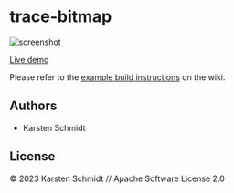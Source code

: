 # trace-bitmap

![screenshot](https://raw.githubusercontent.com/thi-ng/umbrella/develop/assets/examples/trace-bitmap.jpg)

[Live demo](http://demo.thi.ng/umbrella/trace-bitmap/)

Please refer to the [example build instructions](https://github.com/thi-ng/umbrella/wiki/Example-build-instructions) on the wiki.

## Authors

- Karsten Schmidt

## License

&copy; 2023 Karsten Schmidt // Apache Software License 2.0
